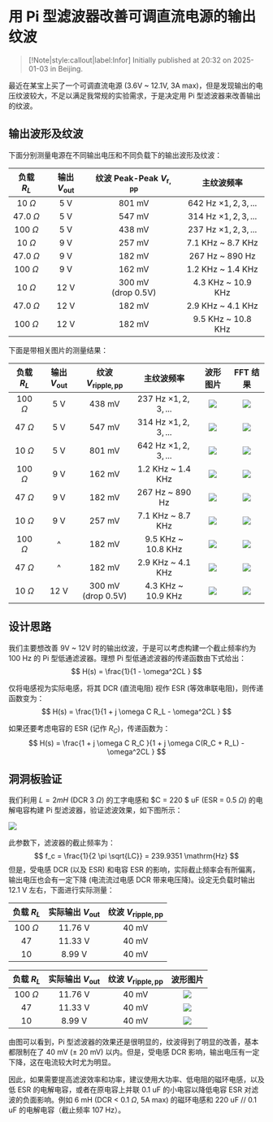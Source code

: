 # 用 Pi 型滤波器改善可调直流电源的输出纹波

> [!Note|style:callout|label:Infor]
Initially published at 20:32 on 2025-01-03 in Beijing.

最近在某宝上买了一个可调直流电源 (3.6V ~ 12.1V, 3A max)，但是发现输出的电压纹波较大，不足以满足我常规的实验需求，于是决定用 Pi 型滤波器来改善输出的纹波。

## 输出波形及纹波

下面分别测量电源在不同输出电压和不同负载下的输出波形及纹波：

<div class='center'>

| 负载 $R_L$ | 输出 $V_{\mathrm{out}}$ | 纹波 Peak-Peak $V_{\mathrm{r, pp}}$ | 主纹波频率 |
|:-:|:-:|:-:|:-:|
 | 10 $\Omega$ | $5$ V | 801 mV | 642 Hz $\times 1, 2, 3, ...$ |
 | 47.0 $\Omega$ | $5$ V | 547 mV | 314 Hz $\times 1, 2, 3, ...$ |
 | 100 $\Omega$ | $5$ V | 438 mV | 237 Hz  $\times 1, 2, 3, ...$ | 
 | 10 $\Omega$ | $9$ V | 257 mV | 7.1 KHz ~ 8.7 KHz | 
 | 47.0 $\Omega$ | $9$ V | 182 mV | 267 Hz ~ 890 Hz | 
 | 100 $\Omega$ | $9$ V | 162 mV | 1.2 KHz ~ 1.4 KHz | 
 | 10 $\Omega$ | $12$ V | 300 mV <br>(drop 0.5V) | 4.3 KHz ~ 10.9 KHz | 
 | 47.0 $\Omega$ | $12$ V | 182 mV | 2.9 KHz ~ 4.1 KHz | 
 | 100 $\Omega$ | $12$ V | 182 mV | 9.5 KHz ~ 10.8 KHz |
</div>

<div class='center'>

下面是带相关图片的测量结果：

| 负载 $R_L$ | 输出 $V_{\mathrm{out}}$ | 纹波 $V_{\mathrm{ripple, pp}}$ | 主纹波频率 | 波形图片 | FFT 结果 |
|:-:|:-:|:-:|:-:|:-:|:-:|
 | 100 $\Omega$ | $5$ V | 438 mV | 237 Hz  $\times 1, 2, 3, ...$ | <div class="center"><img src="https://imagebank-0.oss-cn-beijing.aliyuncs.com/VS-PicGo/2025-01-03-21-20-36_用Pi型滤波器改善可调直流电源的输出纹波.png"/></div> | <div class="center"><img src="https://imagebank-0.oss-cn-beijing.aliyuncs.com/VS-PicGo/2025-01-03-21-22-00_用Pi型滤波器改善可调直流电源的输出纹波.png"/></div> |
 | 47 $\Omega$ | $5$ V | 547 mV | 314 Hz $\times 1, 2, 3, ...$ | <div class="center"><img src="https://imagebank-0.oss-cn-beijing.aliyuncs.com/VS-PicGo/2025-01-03-20-53-54_用Pi型滤波器改善可调直流电源的输出纹波.png"/></div> | <div class="center"><img src="https://imagebank-0.oss-cn-beijing.aliyuncs.com/VS-PicGo/2025-01-03-20-54-55_用Pi型滤波器改善可调直流电源的输出纹波.png"/></div> |
 | 10 $\Omega$ | $5$ V | 801 mV | 642 Hz $\times 1, 2, 3, ...$ | <div class="center"><img src="https://imagebank-0.oss-cn-beijing.aliyuncs.com/VS-PicGo/2025-01-03-21-08-56_用Pi型滤波器改善可调直流电源的输出纹波.png"/></div> | <div class="center"><img src="https://imagebank-0.oss-cn-beijing.aliyuncs.com/VS-PicGo/2025-01-03-21-11-06_用Pi型滤波器改善可调直流电源的输出纹波.png"/></div> |
 | 100 $\Omega$ | $9$ V | 162 mV | 1.2 KHz ~ 1.4 KHz | <div class="center"><img src="https://imagebank-0.oss-cn-beijing.aliyuncs.com/VS-PicGo/2025-01-03-21-23-22_用Pi型滤波器改善可调直流电源的输出纹波.png"/></div> | <div class="center"><img src="https://imagebank-0.oss-cn-beijing.aliyuncs.com/VS-PicGo/2025-01-03-21-24-36_用Pi型滤波器改善可调直流电源的输出纹波.png"/></div> |
 | 47 $\Omega$ | $9$ V | 182 mV | 267 Hz ~ 890 Hz | <div class="center"><img src="https://imagebank-0.oss-cn-beijing.aliyuncs.com/VS-PicGo/2025-01-03-20-57-10_用Pi型滤波器改善可调直流电源的输出纹波.png"/></div> | <div class="center"><img src="https://imagebank-0.oss-cn-beijing.aliyuncs.com/VS-PicGo/2025-01-03-21-01-30_用Pi型滤波器改善可调直流电源的输出纹波.png"/></div> |
 | 10 $\Omega$ | $9$ V | 257 mV | 7.1 KHz ~ 8.7 KHz | <div class="center"><img src="https://imagebank-0.oss-cn-beijing.aliyuncs.com/VS-PicGo/2025-01-03-21-13-00_用Pi型滤波器改善可调直流电源的输出纹波.png"/></div> |<div class="center"><img src="https://imagebank-0.oss-cn-beijing.aliyuncs.com/VS-PicGo/2025-01-03-21-13-49_用Pi型滤波器改善可调直流电源的输出纹波.png"/></div> |
 | 100 $\Omega$ | ^ | 182 mV | 9.5 KHz ~ 10.8 KHz | <div class="center"><img src="https://imagebank-0.oss-cn-beijing.aliyuncs.com/VS-PicGo/2025-01-03-21-26-53_用Pi型滤波器改善可调直流电源的输出纹波.png"/></div> | <div class="center"><img src="https://imagebank-0.oss-cn-beijing.aliyuncs.com/VS-PicGo/2025-01-03-21-29-14_用Pi型滤波器改善可调直流电源的输出纹波.png"/></div> |
 | 47 $\Omega$ | ^ | 182 mV | 2.9 KHz ~ 4.1 KHz | <div class="center"><img src="https://imagebank-0.oss-cn-beijing.aliyuncs.com/VS-PicGo/2025-01-03-21-04-50_用Pi型滤波器改善可调直流电源的输出纹波.png"/></div> | <div class="center"><img src="https://imagebank-0.oss-cn-beijing.aliyuncs.com/VS-PicGo/2025-01-03-21-05-51_用Pi型滤波器改善可调直流电源的输出纹波.png"/></div> |
 | 10 $\Omega$ | $12$ V | 300 mV <br>(drop 0.5V) | 4.3 KHz ~ 10.9 KHz | <div class="center"><img src="https://imagebank-0.oss-cn-beijing.aliyuncs.com/VS-PicGo/2025-01-03-21-17-04_用Pi型滤波器改善可调直流电源的输出纹波.png"/></div> | <div class="center"><img src="https://imagebank-0.oss-cn-beijing.aliyuncs.com/VS-PicGo/2025-01-03-21-18-11_用Pi型滤波器改善可调直流电源的输出纹波.png"/></div> |
</div>


## 设计思路

我们主要想改善 9V ~ 12V 时的输出纹波，于是可以考虑构建一个截止频率约为 100 Hz 的 Pi 型低通滤波器。理想 Pi 型低通滤波器的传递函数由下式给出：
$$
H(s) = \frac{1}{1 - \omega^2CL }
$$

仅将电感视为实际电感，将其 DCR (直流电阻) 视作 ESR (等效串联电阻)，则传递函数变为：
$$
H(s) = \frac{1}{1  + j \omega C R_L - \omega^2CL }
$$

如果还要考虑电容的 ESR (记作 $R_C$)，传递函数为：
$$
H(s) = \frac{1 + j \omega C R_C }{1 + j \omega C(R_C + R_L) - \omega^2CL }
$$

## 洞洞板验证

我们利用 $L = 2 mH$ (DCR 3 $\Omega$) 的工字电感和 $C = 220 $ uF (ESR = 0.5 $\Omega$) 的电解电容构建 Pi 型滤波器，验证滤波效果，如下图所示：
<div class="center"><img src="https://imagebank-0.oss-cn-beijing.aliyuncs.com/VS-PicGo/2025-01-05-23-40-00_用Pi型滤波器改善可调直流电源的输出纹波.png"/></div>

此参数下，滤波器的截止频率为：
$$
f_c = \frac{1}{2 \pi \sqrt{LC}} = 239.9351 \mathrm{Hz}
$$
但是，受电感 DCR (以及 ESR) 和电容 ESR 的影响，实际截止频率会有所偏离，输出电压也会有一定下降 (电流流过电感 DCR 带来电压降)。设定无负载时输出 12.1 V 左右，下面进行实际测量：

<div class='center'>

| 负载 $R_L$ | 实际输出 $V_{\mathrm{out}}$ | 纹波 $V_{\mathrm{ripple, pp}}$ |
|:-:|:-:|:-:|
 | 100 $\Omega$ | 11.76 V | 40 mV |
 | 47 | 11.33 V | 40 mV |
 | 10 | 8.99 V | 40 mV |
</div>

<div class='center'>

| 负载 $R_L$ | 实际输出 $V_{\mathrm{out}}$ | 纹波 $V_{\mathrm{ripple, pp}}$ | 波形图片 |
|:-:|:-:|:-:|:-:|
 | 100 $\Omega$ | 11.76 V | 40 mV | <div class="center"><img src="https://imagebank-0.oss-cn-beijing.aliyuncs.com/VS-PicGo/2025-01-05-23-24-47_用Pi型滤波器改善可调直流电源的输出纹波.png"/></div> |
 | 47 | 11.33 V | 40 mV | <div class="center"><img src="https://imagebank-0.oss-cn-beijing.aliyuncs.com/VS-PicGo/2025-01-05-23-27-50_用Pi型滤波器改善可调直流电源的输出纹波.png"/></div> |
 | 10 | 8.99 V | 40 mV | <div class="center"><img src="https://imagebank-0.oss-cn-beijing.aliyuncs.com/VS-PicGo/2025-01-05-23-29-47_用Pi型滤波器改善可调直流电源的输出纹波.png"/></div> |
</div>

由图可以看到，Pi 型滤波器的效果还是很明显的，纹波得到了明显的改善，基本都限制在了 40 mV ($\pm$ 20 mV) 以内。但是，受电感 DCR 影响，输出电压有一定下降，这在电流较大时尤为明显。

因此，如果需要提高滤波效率和功率，建议使用大功率、低电阻的磁环电感，以及低 ESR 的电解电容，或者在原电容上并联 0.1 uF 的小电容以降低电容 ESR 对滤波的负面影响。例如 6 mH (DCR < 0.1 $\Omega$, 5A max) 的磁环电感和 220 uF // 0.1 uF 的电解电容（截止频率 107 Hz）。

